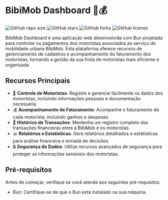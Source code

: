 # BibiMob Dashboard 🚗💰

![GitHub repo size](https://img.shields.io/github/repo-size/E-Mello/dashboard-bibimob)
![GitHub stars](https://img.shields.io/github/stars/E-Mello/dashboard-bibimob)
![GitHub forks](https://img.shields.io/github/forks/E-Mello/dashboard-bibimob)
![GitHub license](https://img.shields.io/github/license/E-Mello/dashboard-bibimob)

BibiMob Dashboard é uma aplicação web desenvolvida com Bun projetada para controlar os pagamentos dos motoristas associados ao serviço de mobilidade urbana BibiMob. Esta plataforma oferece recursos de gerenciamento de cadastros e acompanhamento do faturamento dos motoristas, tornando a gestão da sua frota de motoristas mais eficiente e organizada.

## Recursos Principais

- 🚗 **Controle de Motoristas**: Registre e gerencie facilmente os dados dos motoristas, incluindo informações pessoais e documentação necessária.
- 💰 **Acompanhamento de Faturamento**: Acompanhe o faturamento de cada motorista, incluindo ganhos e despesas.
- 📝 **Histórico de Transações**: Mantenha um registro completo das transações financeiras entre a BibiMob e os motoristas.
- 📊 **Relatórios e Estatísticas**: Gere relatórios detalhados e estatísticas para análise financeira e tomada de decisões.
- 🔒 **Segurança de Dados**: Utilize recursos avançados de segurança para proteger as informações sensíveis dos motoristas.

## Pré-requisitos

Antes de começar, verifique se você atende aos seguintes pré-requisitos:

- Bun: Certifique-se de que o Bun está instalado na sua máquina.
